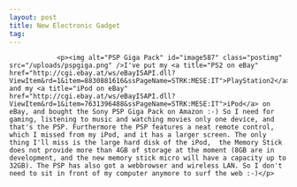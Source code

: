 ```yaml
---
layout: post
title: New Electronic Gadget
tag: 
---
```



                <p><img alt="PSP Giga Pack" id="image587" class="postimg" src="/uploads/pspgiga.png" />I've put my <a title="PS2 on eBay" href="http://cgi.ebay.at/ws/eBayISAPI.dll?ViewItem&rd=1&item=8830881616&ssPageName=STRK:MESE:IT">PlayStation2</a> and my <a title="iPod on eBay" href="http://cgi.ebay.at/ws/eBayISAPI.dll?ViewItem&rd=1&item=7631396488&ssPageName=STRK:MESE:IT">iPod</a> on eBay, and bought the Sony PSP Giga Pack on Amazon :-) So I need for gaming, listening to music and watching movies only one device, and that's the PSP. Furthermore the PSP features a neat remote control, which I missed from my iPod, and it has a larger screen. The only thing I'll miss is the large hard disk of the iPod,  the Memory Stick does not provide more than 4GB of storage at the moment (8GB are in development, and the new memory stick micro will have a capacity up to 32GB). The PSP has also got a webbrowser and wireless LAN. So I don't need to sit in front of my computer anymore to surf the web :-)</p>
            
